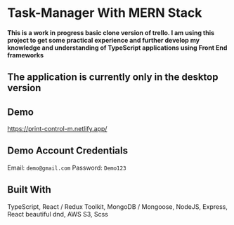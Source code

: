 # Task-Manager With MERN Stack

#### This is a work in progress basic clone version of trello. I am using this project to get some practical experience and further develop my knowledge and understanding of TypeScript applications using Front End frameworks

## The application is currently only in the desktop version

## Demo
https://print-control-m.netlify.app/

## Demo Account Credentials
Email:  `demo@gmail.com`
Password:  `Demo123` 

## Built With
TypeScript,
React / Redux Toolkit,
MongoDB / Mongoose,
NodeJS, Express,
React beautiful dnd,
AWS S3,
Scss
